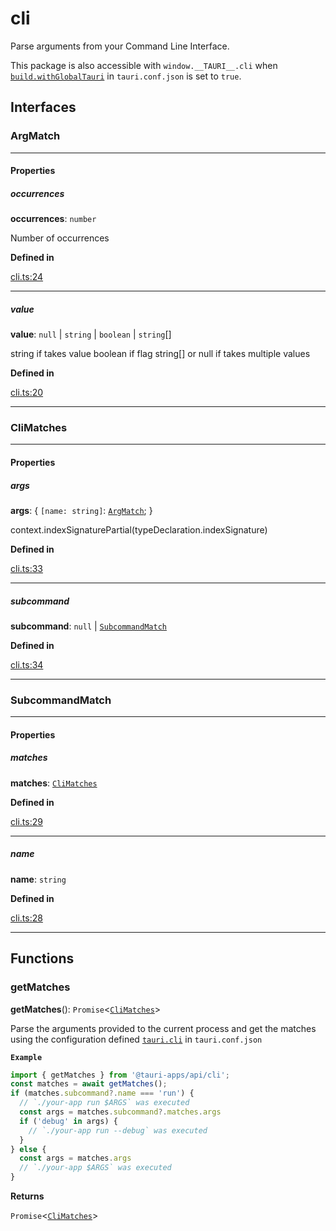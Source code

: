 # cli

Parse arguments from your Command Line Interface.

This package is also accessible with `window.__TAURI__.cli` when [`build.withGlobalTauri`](https://tauri.app/v1/api/config/#buildconfig.withglobaltauri) in `tauri.conf.json` is set to `true`.

## Interfaces

### ArgMatch

---

#### Properties

##### occurrences

 **occurrences**: `number`

Number of occurrences

**Defined in** 

[cli.ts:24](https://github.com/tauri-apps/tauri/blob/679abc6a/tooling/api/src/cli.ts#L24)

---

##### value

 **value**: `null` \| `string` \| `boolean` \| `string`[]

string if takes value
boolean if flag
string[] or null if takes multiple values

**Defined in** 

[cli.ts:20](https://github.com/tauri-apps/tauri/blob/679abc6a/tooling/api/src/cli.ts#L20)

---

### CliMatches

---

#### Properties

##### args

 **args**: { `[name: string]`: [`ArgMatch`](cli.md#argmatch);  }

context.indexSignaturePartial(typeDeclaration.indexSignature)

**Defined in** 

[cli.ts:33](https://github.com/tauri-apps/tauri/blob/679abc6a/tooling/api/src/cli.ts#L33)

---

##### subcommand

 **subcommand**: `null` \| [`SubcommandMatch`](cli.md#subcommandmatch)

**Defined in** 

[cli.ts:34](https://github.com/tauri-apps/tauri/blob/679abc6a/tooling/api/src/cli.ts#L34)

---

### SubcommandMatch

---

#### Properties

##### matches

 **matches**: [`CliMatches`](cli.md#climatches)

**Defined in** 

[cli.ts:29](https://github.com/tauri-apps/tauri/blob/679abc6a/tooling/api/src/cli.ts#L29)

---

##### name

 **name**: `string`

**Defined in** 

[cli.ts:28](https://github.com/tauri-apps/tauri/blob/679abc6a/tooling/api/src/cli.ts#L28)

---

## Functions

### getMatches

**getMatches**(): `Promise`<[`CliMatches`](cli.md#climatches)\>

Parse the arguments provided to the current process and get the matches using the configuration defined [`tauri.cli`](https://tauri.app/v1/api/config/#tauriconfig.cli) in `tauri.conf.json`

**`Example`**

```typescript
import { getMatches } from '@tauri-apps/api/cli';
const matches = await getMatches();
if (matches.subcommand?.name === 'run') {
  // `./your-app run $ARGS` was executed
  const args = matches.subcommand?.matches.args
  if ('debug' in args) {
    // `./your-app run --debug` was executed
  }
} else {
  const args = matches.args
  // `./your-app $ARGS` was executed
}
```

**Returns**

`Promise`<[`CliMatches`](cli.md#climatches)\>
